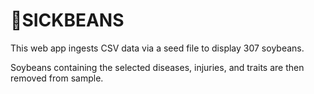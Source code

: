 # 🤮SICKBEANS

This web app ingests CSV data via a seed file to display 307 soybeans. 

Soybeans containing the selected diseases, injuries, and traits are then removed from sample.
